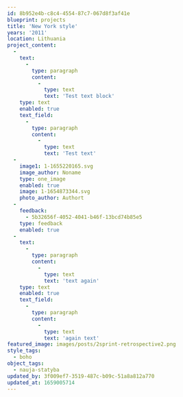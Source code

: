 ```yaml
---
id: 8b952e4b-c8c4-4554-87c7-067d8f3af41e
blueprint: projects
title: 'New York style'
years: '2011'
location: Lithuania
project_content:
  -
    text:
      -
        type: paragraph
        content:
          -
            type: text
            text: 'Test text block'
    type: text
    enabled: true
    text_field:
      -
        type: paragraph
        content:
          -
            type: text
            text: 'Test text'
  -
    image1: 1-1655220165.svg
    image_author: Noname
    type: one_image
    enabled: true
    image: 1-1654873344.svg
    photo_author: Authort
  -
    feedback:
      - 5b32656f-4052-4041-b46f-13bcd74b85e5
    type: feedback
    enabled: true
  -
    text:
      -
        type: paragraph
        content:
          -
            type: text
            text: 'text again'
    type: text
    enabled: true
    text_field:
      -
        type: paragraph
        content:
          -
            type: text
            text: 'again text'
featured_image: images/posts/2sprint-retrospective2.png
style_tags:
  - boho
object_tags:
  - nauja-statyba
updated_by: 3f009ef7-3519-487c-b09c-51a8a812a770
updated_at: 1659005714
---
```

